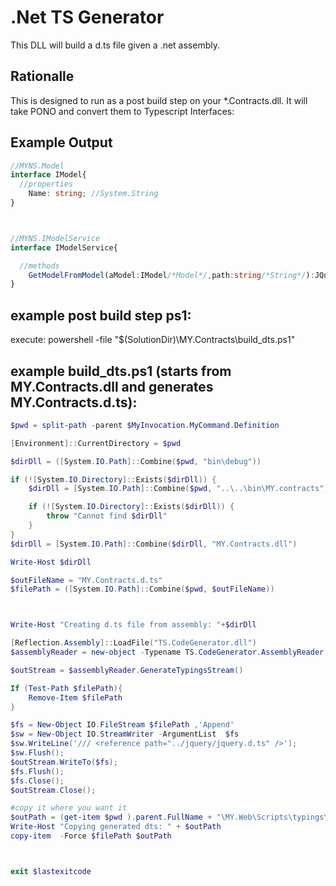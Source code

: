 .Net TS Generator
=================

This DLL will build a d.ts file given a .net assembly.

Rationalle
----------
This is designed to run as a post build step on your *.Contracts.dll.  It will take PONO and convert them to Typescript Interfaces:


Example Output
--------------
```typescript
//MYNS.Model
interface IModel{
  //properties
	Name: string; //System.String
}



//MYNS.IModelService
interface IModelService{

  //methods
	GetModelFromModel(aModel:IModel/*Model*/,path:string/*String*/):JQueryPromise<IModel>;
}
```

example post build step ps1:
----------------------------

execute: powershell -file "$(SolutionDir)\MY.Contracts\build_dts.ps1"

example build_dts.ps1 (starts from MY.Contracts.dll and generates MY.Contracts.d.ts):
-------------------------------------------------------------------------------------

```powershell
$pwd = split-path -parent $MyInvocation.MyCommand.Definition

[Environment]::CurrentDirectory = $pwd

$dirDll = ([System.IO.Path]::Combine($pwd, "bin\debug"))

if (![System.IO.Directory]::Exists($dirDll)) {
    $dirDll = [System.IO.Path]::Combine($pwd, "..\..\bin\MY.contracts")

    if (![System.IO.Directory]::Exists($dirDll)) {
        throw "Cannot find $dirDll"
    }
}
$dirDll = [System.IO.Path]::Combine($dirDll, "MY.Contracts.dll")

Write-Host $dirDll

$outFileName = "MY.Contracts.d.ts"
$filePath = ([System.IO.Path]::Combine($pwd, $outFileName))



Write-Host "Creating d.ts file from assembly: "+$dirDll

[Reflection.Assembly]::LoadFile("TS.CodeGenerator.dll")
$assemblyReader = new-object -Typename TS.CodeGenerator.AssemblyReader -ArgumentList $dirDll

$outStream = $assemblyReader.GenerateTypingsStream()

If (Test-Path $filePath){
	Remove-Item $filePath
}

$fs = New-Object IO.FileStream $filePath ,'Append' 
$sw = New-Object IO.StreamWriter -ArgumentList  $fs
$sw.WriteLine('/// <reference path="../jquery/jquery.d.ts" />');
$sw.Flush();
$outStream.WriteTo($fs);
$fs.Flush();
$fs.Close();
$outStream.Close();

#copy it where you want it
$outPath = (get-item $pwd ).parent.FullName + "\MY.Web\Scripts\typings\MY\" + $outFileName ;
Write-Host "Copying generated dts: " + $outPath 
copy-item  -Force $filePath $outPath



exit $lastexitcode

```
